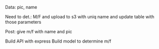 Data: pic, name

Need to det.: M/F and upload to s3 with uniq name and update table with those parameters

Post: give m/f with name and pic


Build API with express
Build model to determine m/f